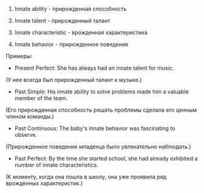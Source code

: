 

1. Innate ability - прирожденная способность

2. Innate talent - прирожденный талант

3. Innate characteristic - врожденная характеристика

4. Innate behavior - прирожденное поведение

Примеры:

- Present Perfect: She has always had an innate talent for music.

(У нее всегда был прирожденный талант к музыке.)

- Past Simple: His innate ability to solve problems made him a valuable member of the team.

(Его прирожденная способность решать проблемы сделала его ценным членом команды.)

- Past Continuous: The baby's innate behavior was fascinating to observe.

(Прирожденное поведение младенца было увлекательно наблюдать.)

- Past Perfect: By the time she started school, she had already exhibited a number of innate characteristics.

(К моменту, когда она пошла в школу, она уже проявила ряд врожденных характеристик.)